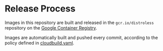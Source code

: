 # Release Process

Images in this repository are built and released in the `gcr.io/distroless` repository on the [Google Container Registry](https://cloud.google.com/container-registry/).

Images are automatically built and pushed every commit, according to the policy defined in [cloudbuild.yaml](.cloudbuild/cloudbuild.yaml).
